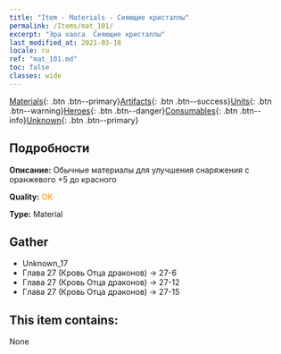 ```yaml
---
title: "Item - Materials - Сияющие кристаллы"
permalink: /Items/mat_101/
excerpt: "Эра хаоса  Сияющие кристаллы"
last_modified_at: 2021-03-18
locale: ru
ref: "mat_101.md"
toc: false
classes: wide
---
```

 [Materials](/ru/Items/){: .btn .btn--primary}[Artifacts](/ru/Items/Artifacts/){: .btn .btn--success}[Units](/ru/Items/Units/){: .btn .btn--warning}[Heroes](/ru/Items/Heroes/){: .btn .btn--danger}[Consumables](/ru/Items/Consumables/){: .btn .btn--info}[Unknown](/ru/Items/Unknown/){: .btn .btn--primary}

## Подробности
 **Описание:** Обычные материалы для улучшения снаряжения c оранжевого +5 до красного

 **Quality:** <span style="color: #FF8C00">OK</span>

 **Type:** Material

## Gather

*    Unknown_17 
*    Глава 27 (Кровь Отца драконов) -> 27-6 
*    Глава 27 (Кровь Отца драконов) -> 27-12 
*    Глава 27 (Кровь Отца драконов) -> 27-15 

## This item contains:

  None

